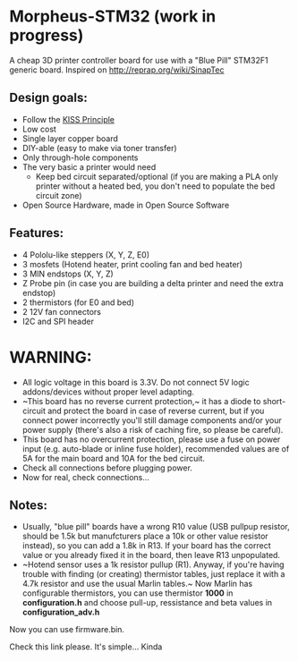# Morpheus-STM32 (work in progress)
A cheap 3D printer controller board for use with a "Blue Pill" STM32F1 generic board. Inspired on http://reprap.org/wiki/SinapTec

Design goals:
---------------

 - Follow the [KISS Principle](https://en.wikipedia.org/wiki/KISS_principle)
 - Low cost
 - Single layer copper board
 - DIY-able (easy to make via toner transfer)
 - Only through-hole components
 - The very basic a printer would need
   - Keep bed circuit separated/optional (if you are making a PLA only printer without a heated bed, you don't need to populate the bed circuit zone)
 - Open Source Hardware, made in Open Source Software

Features:
---------------

 - 4 Pololu-like steppers (X, Y, Z, E0)
 - 3 mosfets (Hotend heater, print cooling fan and bed heater)
 - 3 MIN endstops (X, Y, Z)
 - Z Probe pin (in case you are building a delta printer and need the extra endstop)
 - 2 thermistors (for E0 and bed)
 - 2 12V fan connectors
 - I2C and SPI header
  
 # WARNING:
 - All logic voltage in this board is 3.3V. Do not connect 5V logic addons/devices without proper level adapting.
 - ~This board has no reverse current protection,~ it has a diode to short-circuit and protect the board in case of reverse current, but if you connect power incorrectly you'll still damage components and/or your power supply (there's also a risk of caching fire, so please be careful).
 - This board has no overcurrent protection, please use a fuse on power input (e.g. auto-blade or inline fuse holder), recommended values are of 5A for the main board and 10A for the bed circuit.
 - Check all connections before plugging power.
 - Now for real, check connections...
 
 Notes:
 ---------------
 - Usually, "blue pill" boards have a wrong R10 value (USB pullpup resistor, should be 1.5k but manufcturers place a 10k or other value resistor instead), so you can add a 1.8k in R13. If your board has the correct value or you already fixed it in the board, then leave R13 unpopulated.
 - ~Hotend sensor uses a 1k resistor pullup (R1). Anyway, if you're having trouble with finding (or creating) thermistor tables, just replace it with a 4.7k resistor and use the usual Marlin tables.~ 
  Now Marlin has configurable thermistors, you can use thermistor **1000** in **configuration.h** and choose pull-up, ressistance and beta values in **configuration_adv.h**

Now you can use firmware.bin.

Check this link please. It's simple... Kinda

